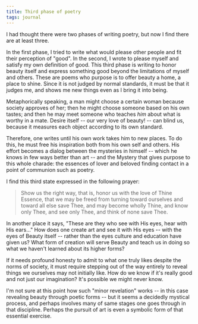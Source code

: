 ```yaml
---
title: Third phase of poetry
tags: journal
---
```


I had thought there were two phases of writing poetry, but now I find
there are at least three.

In the first phase, I tried to write what would please other people and
fit their perception of "good".  In the second, I wrote to please myself
and satisfy my own definition of good.  This third phase is writing to
honor beauty itself and express something good beyond the limitations of
myself and others.  These are poems who purpose is to offer beauty a
home, a place to shine.  Since it is not judged by normal standards, it
must be that it judges me, and shows me new things even as I bring it
into being.

Metaphorically speaking, a man might choose a certain woman because
society approves of her; then he might choose someone based on his own
tastes; and then he may meet someone who teaches *him* about what is
worthy in a mate.  Desire itself -- our very love of beauty! -- can
blind us, because it measures each object according to its own standard.

Therefore, one writes until his own work takes him to new places.  To do
this, he must free his inspiration both from his own self and others.
His effort becomes a dialog between the mysteries in himself -- which he
knows in few ways better than art -- and the Mystery that gives purpose
to this whole charade: the essences of lover and beloved finding contact
in a point of communion such as poetry.

I find this third state expressed in the following prayer:

> Show us the right way, that is, honor us with the love of Thine
> Essence, that we may be freed from turning toward ourselves and toward
> all else save Thee, and may become wholly Thine, and know only Thee,
> and see only Thee, and think of none save Thee.

In another place it says, "These are they who see with His eyes, hear
with His ears..."  How does one create art and see it with His eyes --
with the eyes of Beauty itself -- rather than the eyes culture and
education have given us?  What form of creation will serve Beauty and
teach us in doing so what we haven't learned about its higher forms?

If it needs profound honesty to admit to what one truly likes despite
the norms of society, it must require stepping out of the way entirely
to reveal things we ourselves may not initially like.  How do we know if
it's really good and not just our imagination?  It's possible we might
never know.

I'm not sure at this point how such "minor revelation" works -- in this
case revealing beauty through poetic forms -- but it seems a decidedly
mystical process, and perhaps involves many of same stages one goes
through in that discipline.  Perhaps the pursuit of art is even a
symbolic form of that essential exercise.


